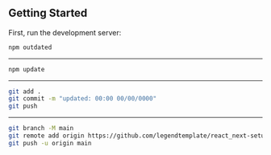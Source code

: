## Getting Started
First, run the development server:
```bash
npm outdated
```
****
```bash
npm update
```
****
```bash
git add .
git commit -m "updated: 00:00 00/00/0000"
git push
```
****
```bash
git branch -M main
git remote add origin https://github.com/legendtemplate/react_next-setup.git
git push -u origin main
```

